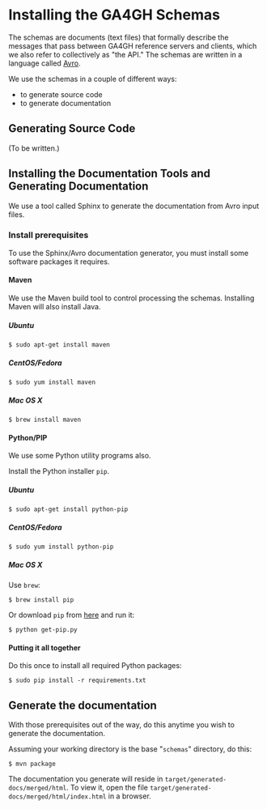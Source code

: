 # Installing the GA4GH Schemas

The schemas are documents (text files) that formally describe the messages that pass between GA4GH reference servers and clients, which
we also refer to collectively as "the API."
The schemas are written in a language called [Avro](http://avro.apache.org).

We use the schemas in a couple of different ways:
- to generate source code
- to generate documentation

## Generating Source Code

(To be written.)

## Installing the Documentation Tools and Generating Documentation

We use a tool called Sphinx to generate the documentation from Avro input files.

### Install prerequisites
To use the Sphinx/Avro documentation generator, you must install some software packages it requires.

#### Maven
We use the Maven build tool to control processing the schemas.  Installing Maven will also install Java.

##### Ubuntu

```
$ sudo apt-get install maven
```

##### CentOS/Fedora

```
$ sudo yum install maven
```

##### Mac OS X

```
$ brew install maven
```

#### Python/PIP
We use some Python utility programs also.

Install the Python installer `pip`.

##### Ubuntu
```
$ sudo apt-get install python-pip
```

##### CentOS/Fedora
```
$ sudo yum install python-pip
```

##### Mac OS X

Use `brew`:
```
$ brew install pip
```

Or download `pip` from [here](https://bootstrap.pypa.io/get-pip.py) and run it:

```
$ python get-pip.py
```

#### Putting it all together
Do this once to install all required Python packages:

```
$ sudo pip install -r requirements.txt
```

## Generate the documentation

With those prerequisites out of the way, do this anytime you wish to generate the documentation.

Assuming your working directory is the base "`schemas`" directory, do this:

```
$ mvn package
```

The documentation you generate will reside in `target/generated-docs/merged/html`.  To view it, open the file
`target/generated-docs/merged/html/index.html` in a browser.
